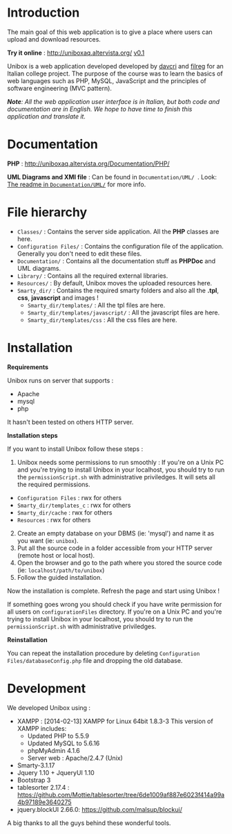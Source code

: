 # Introduction

The main goal of this web application is to give a place where users can upload and download resources.

**Try it online** : http://uniboxaq.altervista.org/ [v0.1](https://github.com/davcri/Unibox-Ajax/releases/tag/v0.1)

Unibox is a web application developed developed by [davcri](https://github.com/davcri) and [filreg](https://github.com/filreg) for an Italian college project. The purpose of the course was to learn the basics of web languages such as PHP, MySQL, JavaScript and the principles of software engineering (MVC pattern). 

_**Note**: All the web application user interface is in Italian, but both code and documentation are in English. We hope to have time to finish this application and translate it._
 
# Documentation 

**PHP** : http://uniboxaq.altervista.org/Documentation/PHP/

**UML Diagrams and XMI file** : Can be found in ```Documentation/UML/ ```. Look: [The readme in ```Documentation/UML/```](https://github.com/davcri/Unibox-Ajax/tree/master/Documentation/UML%20Diagrams) for more info.

# File hierarchy

* `Classes/` : Contains the server side application. All the **PHP** classes are here.
* `Configuration Files/` : Contains the configuration file of the application. Generally you don't need to edit these files.
* `Documentation/` : Contains all the documentation stuff as **PHPDoc** and UML diagrams.  
* `Library/` : Contains all the required external libraries. 
* `Resources/` : By default, Unibox moves the uploaded resources here.
* `Smarty_dir/` : Contains the required smarty folders and also all the **.tpl**, **css**, **javascript** and images ! 
  * `Smarty_dir/templates/` : All the tpl files are here.
  * `Smarty_dir/templates/javascript/` : All the javascript files are here.
  * `Smarty_dir/templates/css` : All the css files are here. 
  

# Installation
**Requirements**

Unibox runs on server that supports :
* Apache
* mysql
* php

It hasn't been tested on others HTTP server.

**Installation steps**

If you want to install Unibox follow these steps :

1. Unibox needs some permissions to run smoothly : If you're on a Unix PC and you're trying to install Unibox in your localhost, you should try to run the ```permissionScript.sh``` with administrative priviledges. It will sets all the required permissions.  
  * ```Configuration Files``` : rwx for others
  * ```Smarty_dir/templates_c``` : rwx for others
  * ```Smarty_dir/cache``` : rwx for others
  * ```Resources``` : rwx for others
2. Create an empty database on your DBMS (ie: 'mysql') and name it as you want (ie: ```unibox```).
3. Put all the source code in a folder accessible from your HTTP server (remote host or local host).  
4. Open the browser and go to the path where you stored the source code (ie: ```localhost/path/to/unibox```) 
5. Follow the guided installation. 

Now the installation is complete. Refresh the page and start using Unibox !

If something goes wrong you should check if you have write permission for all users on ```configurationFiles``` directory. 
If you're on a Unix PC and you're trying to install Unibox in your localhost, you should try to run the ```permissionScript.sh``` with administrative priviledges.

**Reinstallation**

You can repeat the installation procedure by deleting ```Configuration Files/databaseConfig.php``` file and dropping the old database. 


# Development 
We developed Unibox using : 

* XAMPP : [2014-02-13] XAMPP for Linux 64bit 1.8.3-3
This version of XAMPP includes:
  - Updated PHP to 5.5.9
  - Updated MySQL to 5.6.16
  - phpMyAdmin 4.1.6
  - Server web : Apache/2.4.7 (Unix)
* Smarty-3.1.17
* Jquery 1.10 + JqueryUI 1.10
* Bootstrap 3 
* tablesorter 2.17.4 : https://github.com/Mottie/tablesorter/tree/6de1009af887e6023f414a99a4b97189e3640275
* jquery.blockUI 2.66.0: https://github.com/malsup/blockui/

A big thanks to all the guys behind these wonderful tools. 
